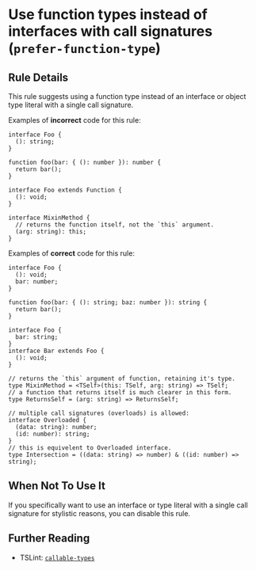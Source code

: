 Use function types instead of interfaces with call signatures (`prefer-function-type`)
======================================================================================

Rule Details
------------

This rule suggests using a function type instead of an interface or object type literal with a single call signature.

Examples of **incorrect** code for this rule:

    interface Foo {
      (): string;
    }

    function foo(bar: { (): number }): number {
      return bar();
    }

    interface Foo extends Function {
      (): void;
    }

    interface MixinMethod {
      // returns the function itself, not the `this` argument.
      (arg: string): this;
    }

Examples of **correct** code for this rule:

    interface Foo {
      (): void;
      bar: number;
    }

    function foo(bar: { (): string; baz: number }): string {
      return bar();
    }

    interface Foo {
      bar: string;
    }
    interface Bar extends Foo {
      (): void;
    }

    // returns the `this` argument of function, retaining it's type.
    type MixinMethod = <TSelf>(this: TSelf, arg: string) => TSelf;
    // a function that returns itself is much clearer in this form.
    type ReturnsSelf = (arg: string) => ReturnsSelf;

    // multiple call signatures (overloads) is allowed:
    interface Overloaded {
      (data: string): number;
      (id: number): string;
    }
    // this is equivelent to Overloaded interface.
    type Intersection = ((data: string) => number) & ((id: number) => string);

When Not To Use It
------------------

If you specifically want to use an interface or type literal with a single call signature for stylistic reasons, you can disable this rule.

Further Reading
---------------

-   TSLint: [`callable-types`](https://palantir.github.io/tslint/rules/callable-types/)
